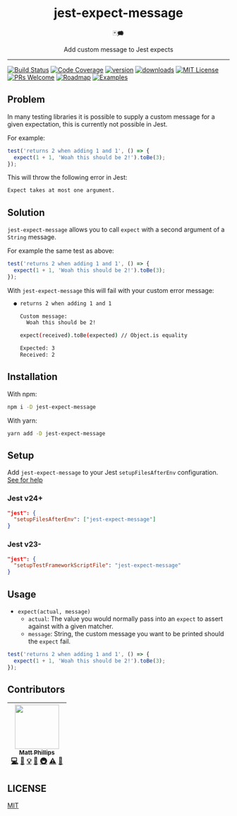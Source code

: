 <div align="center">
<h1>jest-expect-message</h1>

🃏🗯

Add custom message to Jest expects
</div>

<hr />

[![Build Status](https://img.shields.io/travis/mattphillips/jest-expect-message.svg?style=flat-square)](https://travis-ci.org/mattphillips/jest-expect-message)
[![Code Coverage](https://img.shields.io/codecov/c/github/mattphillips/jest-expect-message.svg?style=flat-square)](https://codecov.io/github/mattphillips/jest-expect-message)
[![version](https://img.shields.io/npm/v/jest-expect-message.svg?style=flat-square)](https://www.npmjs.com/package/jest-expect-message)
[![downloads](https://img.shields.io/npm/dm/jest-expect-message.svg?style=flat-square)](http://npm-stat.com/charts.html?package=jest-expect-message&from=2017-09-14)
[![MIT License](https://img.shields.io/npm/l/jest-expect-message.svg?style=flat-square)](https://github.com/mattphillips/jest-expect-message/blob/master/LICENSE)
[![PRs Welcome](https://img.shields.io/badge/PRs-welcome-brightgreen.svg?style=flat-square)](http://makeapullrequest.com)
[![Roadmap](https://img.shields.io/badge/%F0%9F%93%94-roadmap-CD9523.svg?style=flat-square)](https://github.com/mattphillips/jest-expect-message/blob/master/docs/ROADMAP.md)
[![Examples](https://img.shields.io/badge/%F0%9F%92%A1-examples-ff615b.svg?style=flat-square)](https://github.com/mattphillips/jest-expect-message/blob/master/docs/EXAMPLES.md)

## Problem

In many testing libraries it is possible to supply a custom message for a given expectation, this is currently not
possible in Jest.

For example:

```js
test('returns 2 when adding 1 and 1', () => {
  expect(1 + 1, 'Woah this should be 2!').toBe(3);
});
```

This will throw the following error in Jest:

```sh
Expect takes at most one argument.
```

## Solution

`jest-expect-message` allows you to call `expect` with a second argument of a `String` message.

For example the same test as above:

```js
test('returns 2 when adding 1 and 1', () => {
  expect(1 + 1, 'Woah this should be 2!').toBe(3);
});
```

With `jest-expect-message` this will fail with your custom error message:

```sh
  ● returns 2 when adding 1 and 1

    Custom message:
      Woah this should be 2!

    expect(received).toBe(expected) // Object.is equality

    Expected: 3
    Received: 2
```

## Installation

With npm:
```sh
npm i -D jest-expect-message
```

With yarn:
```sh
yarn add -D jest-expect-message
```

## Setup

Add `jest-expect-message` to your Jest `setupFilesAfterEnv` configuration.
[See for help](https://jestjs.io/docs/en/next/configuration#setupfilesafterenv-array)

### Jest v24+

```json
"jest": {
  "setupFilesAfterEnv": ["jest-expect-message"]
}
```

### Jest v23-

```json
"jest": {
  "setupTestFrameworkScriptFile": "jest-expect-message"
}
```

## Usage

 - `expect(actual, message)`
   - `actual`: The value you would normally pass into an `expect` to assert against with a given matcher.
   - `message`: String, the custom message you want to be printed should the `expect` fail.

```js
test('returns 2 when adding 1 and 1', () => {
  expect(1 + 1, 'Woah this should be 2!').toBe(3);
});
```

## Contributors

<!-- ALL-CONTRIBUTORS-LIST:START - Do not remove or modify this section -->
<!-- prettier-ignore -->
| [<img src="https://avatars0.githubusercontent.com/u/5610087?v=4" width="100px;"/><br /><sub><b>Matt Phillips</b></sub>](http://mattphillips.io)<br />[💻](https://github.com/mattphillips/jest-expect-message/commits?author=mattphillips "Code") [📖](https://github.com/mattphillips/jest-expect-message/commits?author=mattphillips "Documentation") [💡](#example-mattphillips "Examples") [🤔](#ideas-mattphillips "Ideas, Planning, & Feedback") [🚇](#infra-mattphillips "Infrastructure (Hosting, Build-Tools, etc)") [⚠️](https://github.com/mattphillips/jest-expect-message/commits?author=mattphillips "Tests") [🔧](#tool-mattphillips "Tools") |
| :---: |
<!-- ALL-CONTRIBUTORS-LIST:END -->

## LICENSE

[MIT](/LICENSE)

